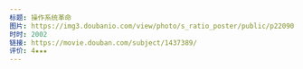 ```yaml
---
标题: 操作系统革命
图片: https://img3.doubanio.com/view/photo/s_ratio_poster/public/p2209095433.webp
时时: 2002
链接: https://movie.douban.com/subject/1437389/
评价: 4★★★
---
```


